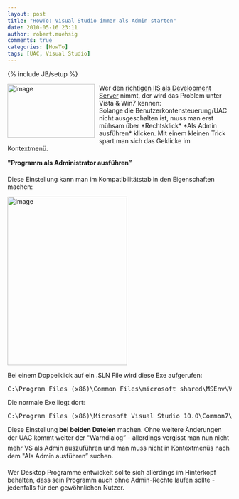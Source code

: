 ```yaml
---
layout: post
title: "HowTo: Visual Studio immer als Admin starten"
date: 2010-05-16 23:11
author: robert.muehsig
comments: true
categories: [HowTo]
tags: [UAC, Visual Studio]
---
```

{% include JB/setup %}
<p><a href="{{BASE_PATH}}/assets/wp-images/image972.png"><img style="border-bottom: 0px; border-left: 0px; margin: 0px 10px 0px 0px; display: inline; border-top: 0px; border-right: 0px" title="image" border="0" alt="image" align="left" src="{{BASE_PATH}}/assets/wp-images/image_thumb156.png" width="196" height="120" /></a> </p>  <p>Wer den <a href="{{BASE_PATH}}/2009/03/19/howto-iis7-als-development-server-im-visual-studio-2008-einrichten/">richtigen IIS als Development Server</a> nimmt, der wird das Problem unter Vista &amp; Win7 kennen:    <br /> Solange die Benutzerkontensteuerung/UAC nicht ausgeschalten ist, muss man erst mühsam über *Rechtsklick* *Als Admin ausführen* klicken. Mit einem kleinen Trick spart man sich das Geklicke im Kontextmenü.</p> <!--more-->  <p><strong>"Programm als Administrator ausführen”</strong></p>  <p>Diese Einstellung kann man im Kompatibilitätstab in den Eigenschaften machen:</p>  <p><a href="{{BASE_PATH}}/assets/wp-images/image973.png"><img style="border-bottom: 0px; border-left: 0px; display: inline; border-top: 0px; border-right: 0px" title="image" border="0" alt="image" src="{{BASE_PATH}}/assets/wp-images/image_thumb157.png" width="269" height="378" /></a> </p>  <p>Bei einem Doppelklick auf ein .SLN File wird diese Exe aufgerufen:</p>  <div style="padding-bottom: 0px; margin: 0px; padding-left: 0px; padding-right: 0px; display: inline; float: none; padding-top: 0px" id="scid:812469c5-0cb0-4c63-8c15-c81123a09de7:d124fd5f-85d6-4fe6-885c-902d301ac08b" class="wlWriterEditableSmartContent"><pre name="code" class="c#">C:\Program Files (x86)\Common Files\microsoft shared\MSEnv\VSLauncher.exe
</pre></div>

<p>Die normale Exe liegt dort:</p>

<div style="padding-bottom: 0px; margin: 0px; padding-left: 0px; padding-right: 0px; display: inline; float: none; padding-top: 0px" id="scid:812469c5-0cb0-4c63-8c15-c81123a09de7:d7069844-3cc5-40eb-946b-66ac71198f3d" class="wlWriterEditableSmartContent"><pre name="code" class="c#">C:\Program Files (x86)\Microsoft Visual Studio 10.0\Common7\IDE\devenv.exe</pre></div>

<p></p>

<p></p>

<p>Diese Einstellung<strong> bei beiden Dateien</strong> machen. Ohne weitere Änderungen der UAC kommt weiter der "Warndialog” - allerdings vergisst man nun nicht mehr VS als Admin auszuführen und man muss nicht in Kontextmenüs nach dem "Als Admin ausführen” suchen. </p>

<p>Wer Desktop Programme entwickelt sollte sich allerdings im Hinterkopf behalten, dass sein Programm auch ohne Admin-Rechte laufen sollte - jedenfalls für den gewöhnlichen Nutzer.</p>
